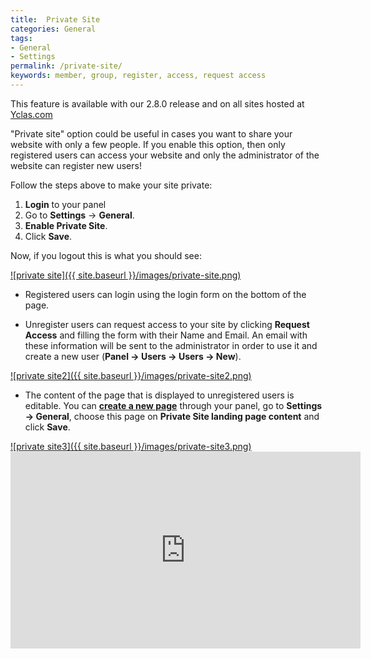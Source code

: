 ```yaml
---
title:  Private Site
categories: General
tags: 
- General
- Settings
permalink: /private-site/
keywords: member, group, register, access, request access
---
```

<div class="alert alert-warning">
<strong><i class="glyphicon glyphicon-warning-sign"></i> </strong> This feature is available with our 2.8.0 release and on all sites hosted at <a href="https://yclas.com/">Yclas.com</a> 
</div>

"Private site" option could be useful in cases you want to share your website with only a few people. If you enable this option, then only registered users can access your website and only the administrator of the website can register new users!

Follow the steps above to make your site private:

1. **Login** to your panel
2. Go to **Settings** -> **General**.
3. **Enable Private Site**.
4. Click **Save**.

Now, if you logout this is what you should see:

<a href="//docs.yclas.com/images/private-site.png" class="thumbnail gallery-item" data-gallery>
![private site]({{ site.baseurl }}/images/private-site.png)
</a>

+ Registered users can login using the login form on the bottom of the page. 

+ Unregister users can request access to your site by clicking **Request Access** and filling the form with their Name and Email. An email with these information will be sent to the administrator in order to use it and create a new user (**Panel -> Users -> Users -> New**).

<a href="//docs.yclas.com/images/private-site2.png" class="thumbnail gallery-item" data-gallery>
![private site2]({{ site.baseurl }}/images/private-site2.png)
</a>

+ The content of the page that is displayed to unregistered users is editable. You can [**create a new page**](http://docs.yclas.com/how_to_add_pages/) through your panel, go to **Settings -> General**, choose this page on **Private Site landing page content** and click **Save**.

<a href="//docs.yclas.com/images/private-site3.png" class="thumbnail gallery-item" data-gallery>
![private site3]({{ site.baseurl }}/images/private-site3.png)
</a>

<iframe width="560" height="315" src="https://www.youtube.com/embed/o0sCKJx85CI" frameborder="0" allowfullscreen></iframe>